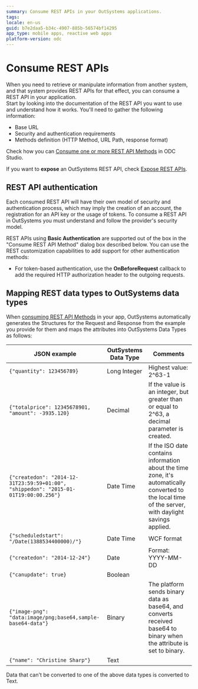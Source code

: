 ```yaml
---
summary: Consume REST APIs in your OutSystems applications.
tags: 
locale: en-us
guid: b7e2daa5-b34c-4907-885b-56574bf14295
app_type: mobile apps, reactive web apps
platform-version: odc
---
```


# Consume REST APIs

When you need to retrieve or manipulate information from another system, and that system provides REST APIs for that effect, you can consume a REST API in your application.  
Start by looking into the documentation of the REST API you want to use and understand how it works. You'll need to gather the following information:

* Base URL
* Security and authentication requirements
* Methods definition (HTTP Method, URL Path, response format)

Check how you can [Consume one or more REST API Methods](consume-a-rest-api.md) in ODC Studio.

<div class="info" markdown="1">

If you want to **expose** an OutSystems REST API, check [Expose REST APIs](../exposing_rest/intro.md).

</div>

## REST API authentication

Each consumed REST API will have their own model of security and authentication process, which may imply the creation of an account, the registration for an API key or the usage of tokens. To consume a REST API in OutSystems you must understand and follow the provider's security model.

REST APIs using **Basic Authentication** are supported out of the box in the "Consume REST API Method" dialog box described below. You can use the REST customization capabilities to add support for other authentication methods:

* For token-based authentication, use the **OnBeforeRequest** callback to add the required HTTP authorization header to the outgoing requests. 

## Mapping REST data types to OutSystems data types

When [consuming REST API Methods](<./consume-a-rest-api.md>) in your app, OutSystems automatically generates the Structures for the Request and Response from the example you provide for them and maps the attributes into OutSystems Data Types as follows:

| JSON example | OutSystems Data Type | Comments |
| ---| ---| ---- |
| `{"quantity": 123456789}`| Long Integer | Highest value: 2^63-1 |
| `{"totalprice": 12345678901, "amount": -3935.120}`| Decimal | If the value is an integer, but greater than or equal to 2^63, a decimal parameter is created. |
| `{"createdon": "2014-12-31T23:59:59+01:00", "shippedon": "2015-01-01T19:00:00.256"}` | Date Time | If the ISO date contains information about the time zone, it's automatically converted to the local time of the server, with daylight savings applied. |
| `{"scheduledstart": "/Date(1388534400000)/"}`| Date Time | WCF format |
| `{"createdon": "2014-12-24"}`| Date | Format: YYYY-MM-DD |
| `{"canupdate": true}`| Boolean |  |
| `{"image-png": "data:image/png;base64,sample-base64-data"}`| Binary | The platform sends binary data as base64, and converts received base64 to binary when the attribute is set to binary. |
| `{"name": "Christine Sharp"}`| Text | |

Data that can't be converted to one of the above data types is converted to Text.
